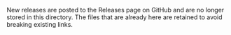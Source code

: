 New releases are posted to the Releases page on GitHub and are no longer
stored in this directory.  The files that are already here are retained
to avoid breaking existing links.
